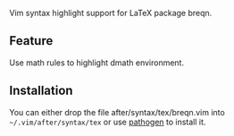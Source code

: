 Vim syntax highlight support for LaTeX package breqn.

## Feature

Use math rules to highlight dmath environment.

## Installation

You can either drop the file after/syntax/tex/breqn.vim into `~/.vim/after/syntax/tex` or use
[pathogen](https://github.com/tpope/vim-pathogen) to install it.
